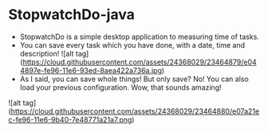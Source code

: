 # StopwatchDo-java
- StopwatchDo is a simple desktop application to measuring time of tasks. 
- You can save every task which you have done, with a date, time and description!
![alt tag] (https://cloud.githubusercontent.com/assets/24368029/23464879/e044897e-fe96-11e6-93ed-8aea422a736a.jpg)
- As I said, you can save whole things! But only save? No! You can also load your previous configuration. Wow, that sounds amazing!

![alt tag] (https://cloud.githubusercontent.com/assets/24368029/23464880/e07a21ec-fe96-11e6-9b40-7e48771a21a7.png)
